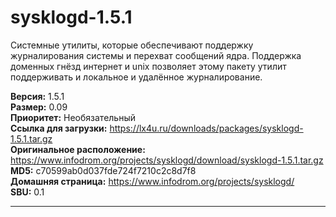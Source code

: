# sysklogd-1.5.1

Системные утилиты, которые обеспечивают поддержку журналирования системы и перехват сообщений ядра. Поддержка доменных гнёзд интернет и unix позволяет этому пакету утилит поддерживать и локальное и удалённое журналирование.

**Версия:** 1.5.1
<br />
**Размер:** 0.09
<br />
**Приоритет:** Необязательный
<br />
**Ссылка для загрузки:** https://lx4u.ru/downloads/packages/sysklogd-1.5.1.tar.gz
<br />
**Оригинальное расположение:** https://www.infodrom.org/projects/sysklogd/download/sysklogd-1.5.1.tar.gz
<br />
**MD5:** c70599ab0d037fde724f7210c2c8d7f8
<br />
**Домашняя страница:** https://www.infodrom.org/projects/sysklogd/
        <br />
**SBU:** 0.1

***
            
